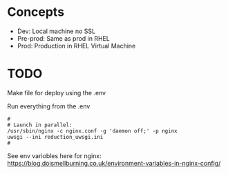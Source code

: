 # Concepts

- Dev: Local machine no SSL
- Pre-prod: Same as prod in RHEL
- Prod: Production in  RHEL Virtual Machine

# TODO

Make file for deploy using the .env

Run everything from the .env

```
#
# Launch in parallel:
/usr/sbin/nginx -c nginx.conf -g 'daemon off;' -p nginx
uwsgi --ini reduction_uwsgi.ini
#
```

See env variobles here for nginx:
https://blog.doismellburning.co.uk/environment-variables-in-nginx-config/

